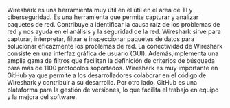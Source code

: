 Wireshark es una herramienta muy útil en el útil en el área de TI y ciberseguridad. Es una herramienta que permite capturar y analizar paquetes de red. Contribuye a identificar la causa raíz de los problemas de red y nos ayuda en el análisis y la seguridad de la red. Wireshark sirve para capturar, interpretar, filtrar e inspeccionar paquetes de datos para  solucionar eficazmente los problemas de red. La conectividad de Wireshark consiste en una interfaz gráfica de usuario (GUI). Además,implementa una amplia gama de filtros que facilitan la definición de criterios de búsqueda para más de 1100 protocolos soportados.
Wireshark es muy importante en GitHub ya que permite a los desarrolladores colaborar en el código de Wireshark y contribuir a su desarrollo. Por otro lado, GitHub es  una plataforma para la gestión de versiones, lo que facilita el trabajo en equipo y la mejora del software. 
